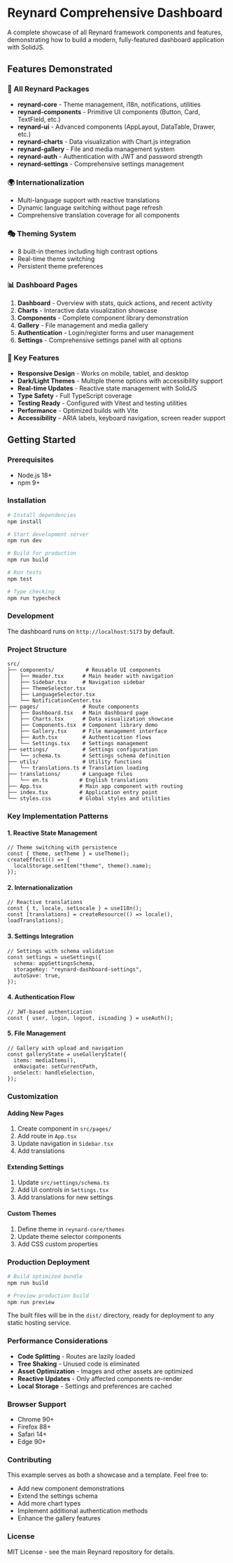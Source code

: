 # Reynard Comprehensive Dashboard

A complete showcase of all Reynard framework components and features, demonstrating how to build a modern, fully-featured dashboard application with SolidJS.

## Features Demonstrated

### 🎨 All Reynard Packages

- **reynard-core** - Theme management, i18n, notifications, utilities
- **reynard-components** - Primitive UI components (Button, Card, TextField, etc.)
- **reynard-ui** - Advanced components (AppLayout, DataTable, Drawer, etc.)
- **reynard-charts** - Data visualization with Chart.js integration
- **reynard-gallery** - File and media management system
- **reynard-auth** - Authentication with JWT and password strength
- **reynard-settings** - Comprehensive settings management

### 🌍 Internationalization

- Multi-language support with reactive translations
- Dynamic language switching without page refresh
- Comprehensive translation coverage for all components

### 🎭 Theming System

- 8 built-in themes including high contrast options
- Real-time theme switching
- Persistent theme preferences

### 📊 Dashboard Pages

1. **Dashboard** - Overview with stats, quick actions, and recent activity
2. **Charts** - Interactive data visualization showcase
3. **Components** - Complete component library demonstration
4. **Gallery** - File management and media gallery
5. **Authentication** - Login/register forms and user management
6. **Settings** - Comprehensive settings panel with all options

### 🎯 Key Features

- **Responsive Design** - Works on mobile, tablet, and desktop
- **Dark/Light Themes** - Multiple theme options with accessibility support
- **Real-time Updates** - Reactive state management with SolidJS
- **Type Safety** - Full TypeScript coverage
- **Testing Ready** - Configured with Vitest and testing utilities
- **Performance** - Optimized builds with Vite
- **Accessibility** - ARIA labels, keyboard navigation, screen reader support

## Getting Started

### Prerequisites

- Node.js 18+
- npm 9+

### Installation

```bash
# Install dependencies
npm install

# Start development server
npm run dev

# Build for production
npm run build

# Run tests
npm test

# Type checking
npm run typecheck
```

### Development

The dashboard runs on `http://localhost:5173` by default.

### Project Structure

```
src/
├── components/          # Reusable UI components
│   ├── Header.tsx      # Main header with navigation
│   ├── Sidebar.tsx     # Navigation sidebar
│   ├── ThemeSelector.tsx
│   ├── LanguageSelector.tsx
│   └── NotificationCenter.tsx
├── pages/              # Route components
│   ├── Dashboard.tsx   # Main dashboard page
│   ├── Charts.tsx      # Data visualization showcase
│   ├── Components.tsx  # Component library demo
│   ├── Gallery.tsx     # File management interface
│   ├── Auth.tsx        # Authentication flows
│   └── Settings.tsx    # Settings management
├── settings/           # Settings configuration
│   └── schema.ts       # Settings schema definition
├── utils/              # Utility functions
│   └── translations.ts # Translation loading
├── translations/       # Language files
│   └── en.ts          # English translations
├── App.tsx            # Main app component with routing
├── index.tsx          # Application entry point
└── styles.css         # Global styles and utilities
```

### Key Implementation Patterns

#### 1. Reactive State Management

```tsx
// Theme switching with persistence
const { theme, setTheme } = useTheme();
createEffect(() => {
  localStorage.setItem("theme", theme().name);
});
```

#### 2. Internationalization

```tsx
// Reactive translations
const { t, locale, setLocale } = useI18n();
const [translations] = createResource(() => locale(), loadTranslations);
```

#### 3. Settings Integration

```tsx
// Settings with schema validation
const settings = useSettings({
  schema: appSettingsSchema,
  storageKey: "reynard-dashboard-settings",
  autoSave: true,
});
```

#### 4. Authentication Flow

```tsx
// JWT-based authentication
const { user, login, logout, isLoading } = useAuth();
```

#### 5. File Management

```tsx
// Gallery with upload and navigation
const galleryState = useGalleryState({
  items: mediaItems(),
  onNavigate: setCurrentPath,
  onSelect: handleSelection,
});
```

### Customization

#### Adding New Pages

1. Create component in `src/pages/`
2. Add route in `App.tsx`
3. Update navigation in `Sidebar.tsx`
4. Add translations

#### Extending Settings

1. Update `src/settings/schema.ts`
2. Add UI controls in `Settings.tsx`
3. Add translations for new settings

#### Custom Themes

1. Define theme in `reynard-core/themes`
2. Update theme selector components
3. Add CSS custom properties

### Production Deployment

```bash
# Build optimized bundle
npm run build

# Preview production build
npm run preview
```

The built files will be in the `dist/` directory, ready for deployment to any static hosting service.

### Performance Considerations

- **Code Splitting** - Routes are lazily loaded
- **Tree Shaking** - Unused code is eliminated
- **Asset Optimization** - Images and other assets are optimized
- **Reactive Updates** - Only affected components re-render
- **Local Storage** - Settings and preferences are cached

### Browser Support

- Chrome 90+
- Firefox 88+
- Safari 14+
- Edge 90+

### Contributing

This example serves as both a showcase and a template. Feel free to:

- Add new component demonstrations
- Extend the settings schema
- Add more chart types
- Implement additional authentication methods
- Enhance the gallery features

### License

MIT License - see the main Reynard repository for details.
